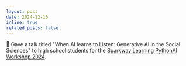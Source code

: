 ```yaml
---
layout: post
date: 2024-12-15 
inline: true
related_posts: false
---
```


🎤 Gave a talk titled "When AI learns to Listen: Generative AI in the Social Sciences" to high school students for the [Sparkway Learning PythonAI Workshop 2024](https://sites.google.com/view/sparkwaylearning/home). 
